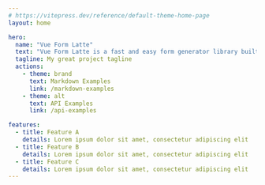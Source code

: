 ```yaml
---
# https://vitepress.dev/reference/default-theme-home-page
layout: home

hero:
  name: "Vue Form Latte"
  text: "Vue Form Latte is a fast and easy form generator library built with Vue, TypeScript, Tailwind CSS and Vite"
  tagline: My great project tagline
  actions:
    - theme: brand
      text: Markdown Examples
      link: /markdown-examples
    - theme: alt
      text: API Examples
      link: /api-examples

features:
  - title: Feature A
    details: Lorem ipsum dolor sit amet, consectetur adipiscing elit
  - title: Feature B
    details: Lorem ipsum dolor sit amet, consectetur adipiscing elit
  - title: Feature C
    details: Lorem ipsum dolor sit amet, consectetur adipiscing elit
---
```


